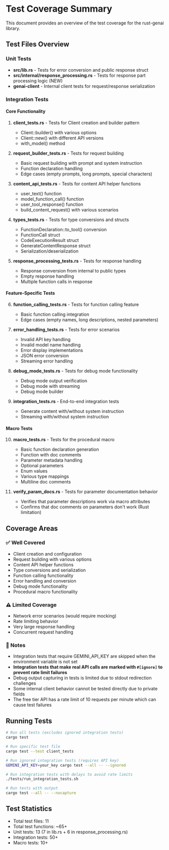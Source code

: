 # Test Coverage Summary

This document provides an overview of the test coverage for the rust-genai library.

## Test Files Overview

### Unit Tests
- **src/lib.rs** - Tests for error conversion and public response struct
- **src/internal/response_processing.rs** - Tests for response part processing logic (NEW)
- **genai-client** - Internal client tests for request/response serialization

### Integration Tests

#### Core Functionality
1. **client_tests.rs** - Tests for Client creation and builder pattern
   - Client::builder() with various options
   - Client::new() with different API versions
   - with_model() method

2. **request_builder_tests.rs** - Tests for request building
   - Basic request building with prompt and system instruction
   - Function declaration handling
   - Edge cases (empty prompts, long prompts, special characters)

3. **content_api_tests.rs** - Tests for content API helper functions
   - user_text() function
   - model_function_call() function
   - user_tool_response() function
   - build_content_request() with various scenarios

4. **types_tests.rs** - Tests for type conversions and structs
   - FunctionDeclaration::to_tool() conversion
   - FunctionCall struct
   - CodeExecutionResult struct
   - GenerateContentResponse struct
   - Serialization/deserialization

5. **response_processing_tests.rs** - Tests for response handling
   - Response conversion from internal to public types
   - Empty response handling
   - Multiple function calls in response

#### Feature-Specific Tests
6. **function_calling_tests.rs** - Tests for function calling feature
   - Basic function calling integration
   - Edge cases (empty names, long descriptions, nested parameters)

7. **error_handling_tests.rs** - Tests for error scenarios
   - Invalid API key handling
   - Invalid model name handling
   - Error display implementations
   - JSON error conversion
   - Streaming error handling

8. **debug_mode_tests.rs** - Tests for debug mode functionality
   - Debug mode output verification
   - Debug mode with streaming
   - Debug mode builder

9. **integration_tests.rs** - End-to-end integration tests
   - Generate content with/without system instruction
   - Streaming with/without system instruction

#### Macro Tests
10. **macro_tests.rs** - Tests for the procedural macro
    - Basic function declaration generation
    - Function with doc comments
    - Parameter metadata handling
    - Optional parameters
    - Enum values
    - Various type mappings
    - Multiline doc comments

11. **verify_param_docs.rs** - Tests for parameter documentation behavior
    - Verifies that parameter descriptions work via macro attributes
    - Confirms that doc comments on parameters don't work (Rust limitation)

## Coverage Areas

### ✅ Well Covered
- Client creation and configuration
- Request building with various options
- Content API helper functions
- Type conversions and serialization
- Function calling functionality
- Error handling and conversion
- Debug mode functionality
- Procedural macro functionality

### ⚠️ Limited Coverage
- Network error scenarios (would require mocking)
- Rate limiting behavior
- Very large response handling
- Concurrent request handling

### 📝 Notes
- Integration tests that require GEMINI_API_KEY are skipped when the environment variable is not set
- **Integration tests that make real API calls are marked with `#[ignore]` to prevent rate limit failures**
- Debug output capturing in tests is limited due to stdout redirection challenges
- Some internal client behavior cannot be tested directly due to private fields
- The free tier API has a rate limit of 10 requests per minute which can cause test failures

## Running Tests

```bash
# Run all tests (excludes ignored integration tests)
cargo test

# Run specific test file
cargo test --test client_tests

# Run ignored integration tests (requires API key)
GEMINI_API_KEY=your_key cargo test --all -- --ignored

# Run integration tests with delays to avoid rate limits
./tests/run_integration_tests.sh

# Run tests with output
cargo test --all -- --nocapture
```

## Test Statistics
- Total test files: 11
- Total test functions: ~65+
- Unit tests: 13 (7 in lib.rs + 6 in response_processing.rs)
- Integration tests: 50+
- Macro tests: 10+ 